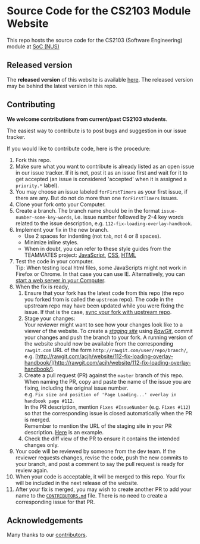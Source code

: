 # Source Code for the CS2103 Module Website
This repo hosts the source code for the CS2103 (Software Engineering) module at [SoC (NUS)](http://www.comp.nus.edu.sg)

## Released version
The **released version** of this website is available [here](http://www.comp.nus.edu.sg/~cs2103/).
The released version may be behind the latest version in this repo.

## Contributing
**We welcome contributions from current/past CS2103 students**.

The easiest way to contribute is to post bugs and suggestion in our issue tracker.

If you would like to contribute code, here is the procedure:

1. Fork this repo.
2. Make sure what you want to contribute is already listed as an open issue in our issue tracker.
   If it is not, post it as an issue first and wait for it to get accepted (an issue is considered
   'accepted' when it is assigned a `priority.*` label).
3. You may choose an issue labeled `forFirstTimers` as your first issue, if there are any.
   But do not do more than one `forFirstTimers` issues.
4. Clone your fork onto your Computer.
5. Create a branch. The branch name should be in the format `issue-number-some-key-words`,
   i.e. issue number followed by 2-4 key words related to the issue description,
   e.g. `112-fix-loading-overlay-handbook`.
6. Implement your fix in the new branch.
   * Use 2 spaces for indenting (not `tab`, not 4 or 8 spaces).
   * Minimize inline styles.
   * When in doubt, you can refer to these style guides from the
     TEAMMATES project:
     [JavaScript](https://docs.google.com/document/d/1gZ6WG6HBTJYHAtVkz9kzi_SUuzfXqzO-SvFnLuag2xM/pub?embedded=true),
     [CSS](https://docs.google.com/document/d/1wA9paRA9cS7ByStGbhRRUZLEzEzimrNQjIDPVqy1ScI/pub),
     [HTML](https://cdn.rawgit.com/nus-cs2103/website/master/contents/coding-standards-html.html)
7. Test the code in your computer.<br>
   Tip: When testing local html files, some JavaScripts might not work
   in Firefox or Chrome. In that case you can use IE. Alternatively, you can [start a web server
   in your Computer](https://gist.github.com/willurd/5720255).
8. When the fix is ready,
   1. Ensure that your fork has the latest code from this repo (the repo you forked from is called
      the `upstream` repo). The code in the upstream repo may have been updated while you were fixing the issue.
      If that is the case, [sync your fork with upstream repo](https://help.github.com/articles/syncing-a-fork/).
   2. Stage your changes:<br>
      Your reviewer might want to see how your changes look like to a viewer of the website. To create a [*staging
      site*](https://en.wikipedia.org/wiki/Staging_site) using [*RawGit*](https://rawgit.com/), commit your changes
      and push the branch to your fork. A running version of the website should now be available from
      the corresponding `rawgit.com` URL of the form `http://rawgit.com/user/repo/branch/`,<br>
      e.g. [http://rawgit.com/acjh/website/112-fix-loading-overlay-handbook/](http://rawgit.com/acjh/website/112-fix-loading-overlay-handbook/).
   3. Create a pull request (PR) against the `master` branch of this repo.<br>
      When naming the PR, copy and paste the name of the issue you are fixing, including the original issue number.<br>
      e.g. `Fix size and position of 'Page Loading...' overlay in handbook page #112`.<br>
      In the PR description, mention `Fixes #IssueNumber` (e.g. `Fixes #112`) so that the corresponding issue
      is closed automatically when the PR is merged.<br>
      Remember to mention the URL of the staging site in your PR description. [Here](https://github.com/nus-cs2103/website/pull/202)
      is an example.
   4. Check the diff view of the PR to ensure it contains the intended changes only.
9. Your code will be reviewed by someone from the dev team. If the reviewer requests changes,
   revise the code, push the new commits to your branch, and post a comment to say the pull request
   is ready for review again.
10. When your code is acceptable, it will be merged to this repo. Your fix will be included in the
    next release of the website.
11. After your fix is merged, you may wish to create another PR to add your name to the [`CONTRIBUTORS.md`](CONTRIBUTORS.md) file.
    There is no need to create a corresponding issue for that PR.

## Acknowledgements
Many thanks to our [contributors](CONTRIBUTORS.md).
